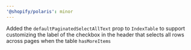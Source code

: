 ```yaml
---
'@shopify/polaris': minor
---
```


Added the `defaultPaginatedSelectAllText` prop to `IndexTable` to support customizing the label of the checkbox in the header that selects all rows across pages when the table `hasMoreItems`

